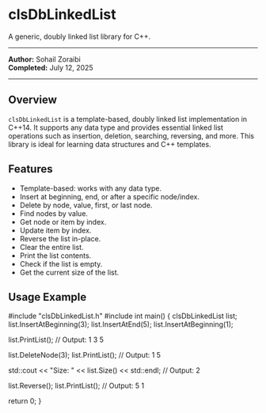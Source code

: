 # clsDbLinkedList

A generic, doubly linked list library for C++.

---

**Author:** Sohail Zoraibi  
**Completed:** July 12, 2025

---

## Overview

`clsDbLinkedList` is a template-based, doubly linked list implementation in C++14. It supports any data type and provides essential linked list operations such as insertion, deletion, searching, reversing, and more. This library is ideal for learning data structures and C++ templates.

## Features

- Template-based: works with any data type.
- Insert at beginning, end, or after a specific node/index.
- Delete by node, value, first, or last node.
- Find nodes by value.
- Get node or item by index.
- Update item by index.
- Reverse the list in-place.
- Clear the entire list.
- Print the list contents.
- Check if the list is empty.
- Get the current size of the list.

## Usage Example
#include "clsDbLinkedList.h" #include <iostream>
int main() { clsDbLinkedList<int> list;
list.InsertAtBeginning(3);
list.InsertAtEnd(5);
list.InsertAtBeginning(1);

list.PrintList(); // Output: 1 3 5

list.DeleteNode(3);
list.PrintList(); // Output: 1 5

std::cout << "Size: " << list.Size() << std::endl; // Output: 2

list.Reverse();
list.PrintList(); // Output: 5 1

return 0;
}

